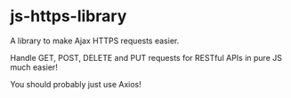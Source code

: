 # js-https-library
A library to make Ajax HTTPS requests easier.


Handle GET, POST, DELETE and PUT requests for RESTful APIs in pure JS much easier!

You should probably just use Axios!
